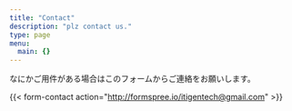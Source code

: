 ```yaml
---
title: "Contact"
description: "plz contact us."
type: page
menu:
  main: {}
---
```


なにかご用件がある場合はこのフォームからご連絡をお願いします。

{{< form-contact action="http://formspree.io/itigentech@gmail.com" >}}

